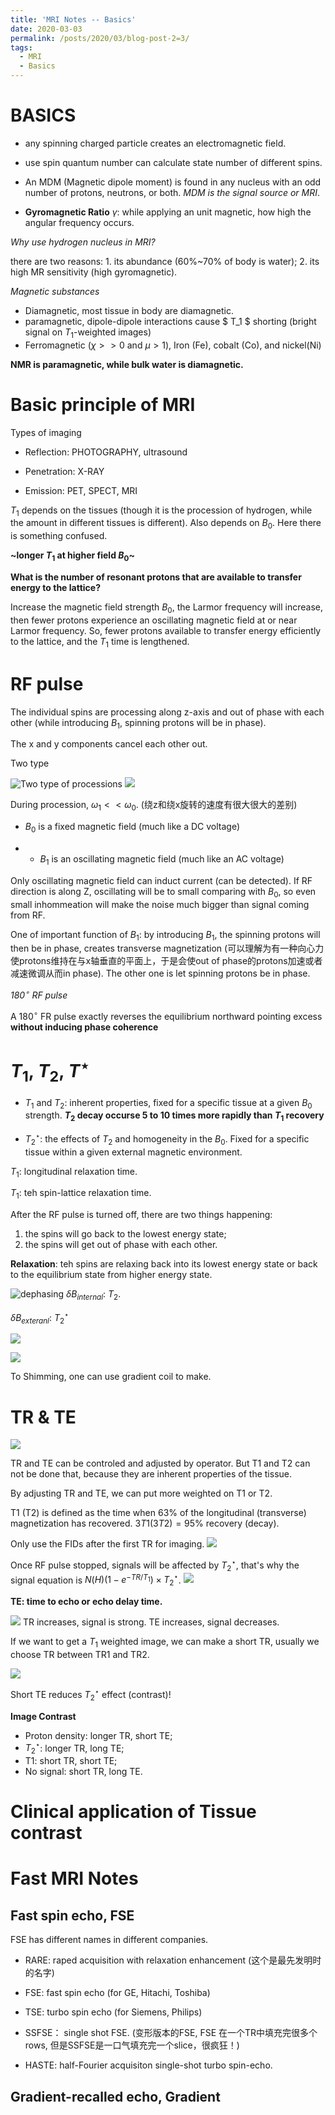 ```yaml
---
title: 'MRI Notes -- Basics'
date: 2020-03-03
permalink: /posts/2020/03/blog-post-2=3/
tags:
  - MRI
  - Basics
---
```



# BASICS

* any spinning charged particle creates an electromagnetic field.

* use spin quantum number can calculate state number of different spins.

* An MDM (Magnetic dipole moment) is found in any nucleus with an odd number of protons, neutrons, or both. *MDM is the signal source or MRI*.

* **Gyromagnetic Ratio** $\gamma$: while applying an unit magnetic, how high the angular frequency occurs.

*Why use hydrogen nucleus in MRI?*

there are two reasons: 1. its abundance (60%~70% of body is water); 2. its high MR sensitivity (high gyromagnetic).

*Magnetic substances*

* Diamagnetic, most tissue in body are diamagnetic.
* paramagnetic, dipole-dipole interactions cause $ T_1 $ shorting (bright signal on $T_1$-weighted images)
* Ferromagnetic ($\chi >> 0$ and $\mu > 1$), Iron (Fe), cobalt (Co), and nickel(Ni)

**NMR is paramagnetic, while bulk water is diamagnetic.**


# Basic principle of MRI

Types of imaging

* Reflection: PHOTOGRAPHY, ultrasound

* Penetration: X-RAY

* Emission: PET, SPECT, MRI

$T_1$ depends on the tissues (though it is the procession of hydrogen, while the amount in different tissues is different).  Also depends on $B_0$. Here there is something confused.

**~longer $T_1$ at higher field $B_0$~**

**What is the number of resonant protons that are available to transfer energy to the lattice?**

Increase the magnetic field strength $B_0$, the Larmor frequency will increase, then fewer protons experience an oscillating magnetic field at or near Larmor frequency. So, fewer protons available to transfer energy efficiently to the lattice, and the $T_1$ time is lengthened.

# RF pulse

The individual spins are processing along z-axis and out of phase with each other (while introducing $B_1$, spinning protons will be in phase).

The x and y components cancel each other out.


Two type

![Two type of processions](/figure/TwoTypeOfProcession.png)
<img src='/figure/TwoTypeOfProcession.png'>

During procession, $\omega_1 << \omega_0$. (绕z和绕x旋转的速度有很大很大的差别)


* $B_0$ is a fixed magnetic field (much like a DC voltage)

* * $B_1$ is an oscillating magnetic field (much like an AC voltage)

Only oscillating magnetic field can induct current (can be detected). If RF direction is along Z, oscillating will be to small comparing with $B_0$, so even small inhommeation will make the noise much bigger than signal coming from RF.


One of important function of $B_1$: by introducing $B_1$, the spinning protons will then be in phase, creates transverse magnetization (可以理解为有一种向心力使protons维持在与x轴垂直的平面上，于是会使out of phase的protons加速或者减速微调从而in phase). The other one is let spinning protons be in phase.


*$180^\circ$ RF pulse*

A $180^\circ$ FR pulse exactly reverses the equilibrium northward pointing excess **without inducing phase coherence**



# $T_1$, $T_2$, $T^{\star}$

* $T_1$ and $T_2$: inherent properties, fixed for a specific tissue at a given $B_0$ strength. **$T_2$ decay occurse 5 to 10 times more rapidly than $T_1$ recovery**

* $T_2^{\star}$: the effects of $T_2$ and homogeneity in the $B_0$. Fixed for a specific tissue within a given external magnetic environment.

$T_1$: longitudinal relaxation time.

$T_1$: teh spin-lattice relaxation time.

After the RF pulse is turned off, there are two things happening:

1. the spins will go back to the lowest energy state;
2. the spins will get out of phase with each other.


**Relaxation**: teh spins are relaxing back into its lowest energy state or back to the equilibrium state from higher energy state.

![dephasing](figure/dephasing.png)
$\delta B_{internal}$: $T_2$.

$\delta B_{exteranl}$: $T_2^{\star}$

![](figure/T2Relaxation.png)

![](figure/SignalReceived.png)

To Shimming, one can use gradient coil to make.

# TR & TE

![](figure/ProcedureOfMRI.png)

TR and TE can be controled and adjusted by operator. But T1 and T2 can not be done that, because they are inherent properties of the tissue.


By adjusting TR and TE, we can put more weighted on T1 or   T2.

T1 (T2) is defined as the time when $63\%$ of the longitudinal (transverse) magnetization has recovered. $3T1 (3T2) = 95\%$ recovery (decay).

Only use the FIDs after the first TR for imaging.
![](figure/FID.png)

Once RF pulse stopped, signals will be affected by $T_2^\star$, that's why the signal equation is $N(H)(1-e^{-TR/{T_1}})\times T_2^{\star}$.
![](figure/FID2.png)

**TE: time to echo or echo delay time.**

![](figure/EchoDecayTime.png)
TR increases, signal is strong. TE increases, signal decreases.

If we want to get a $T_1$ weighted image, we can make a short TR, usually we choose TR between TR1 and TR2.

![](figure/T1WeightedImage.png)

Short TE reduces $T_2^\star$ effect (contrast)!


**Image Contrast**

* Proton density: longer TR, short TE;
* $T_2^\star$: longer TR, long TE;
* T1: short TR, short TE;
* No signal: short TR, long TE.


# Clinical application of Tissue contrast












# Fast MRI Notes
## Fast spin echo, FSE

FSE has different names in different companies.

* RARE: raped acquisition with relaxation enhancement (这个是最先发明时的名字)
* FSE: fast spin echo (for GE, Hitachi, Toshiba)
* TSE: turbo spin echo (for Siemens, Philips)

* SSFSE： single shot FSE. (变形版本的FSE, FSE 在一个TR中填充完很多个rows, 但是SSFSE是一口气填充完一个slice，很疯狂！)

* HASTE: half-Fourier acquisiton single-shot turbo spin-echo.










## Gradient-recalled echo, Gradient


